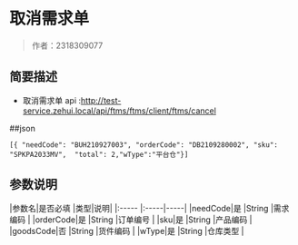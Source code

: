 # 取消需求单

> 作者：2318309077

## 简要描述
- 取消需求单
api :http://test-service.zehui.local/api/ftms/ftms/client/ftms/cancel

##json
``` 
[{ "needCode": "BUH210927003", "orderCode": "DB2109280002", "sku": "SPKPA2033MV",  "total": 2,"wType":"平台仓"}]

``` 
## 参数说明 
|参数名|是否必填 |类型|说明|
|:-----  |:-----|-----|
|needCode|是 |String   |需求编码  |
|orderCode|是 |String   |订单编号 |
|sku|是 |String   |产品编码  |
|goodsCode|否 |String   |货件编码 |
|wType|是 |String   |仓库类型 |